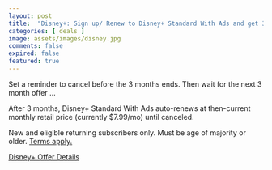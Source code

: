 ```yaml
---
layout: post
title:  "Disney+: Sign up/ Renew to Disney+ Standard With Ads and get 3 months for $1.99 per month; unknown end date"
categories: [ deals ]
image: assets/images/disney.jpg
comments: false
expired: false
featured: true
---
```


Set a reminder to cancel before the 3 months ends.  Then wait for the next 3 month offer ...

After 3 months, Disney+ Standard With Ads auto-renews at then-current monthly retail price (currently $7.99/mo) until canceled.

New and eligible returning subscribers only. Must be age of majority or older. 
[Terms apply.](https://www.disneyplus.com/en-CA/welcome/affiliate-offer#modal-terms-affiliate-offer)

[Disney+ Offer Details](https://www.disneyplus.com/en-CA/welcome/affiliate-offer)

